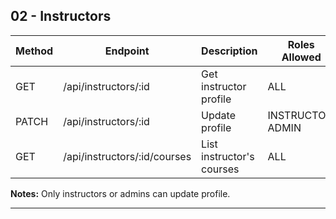 ## 02 - Instructors

| Method | Endpoint                     | Description                    | Roles Allowed               |
|--------|------------------------------|--------------------------------|----------------------------|
| GET    | /api/instructors/:id         | Get instructor profile         | ALL                        |
| PATCH  | /api/instructors/:id         | Update profile                 | INSTRUCTOR, ADMIN          |
| GET    | /api/instructors/:id/courses | List instructor's courses      | ALL                        |

**Notes:** Only instructors or admins can update profile.

---
